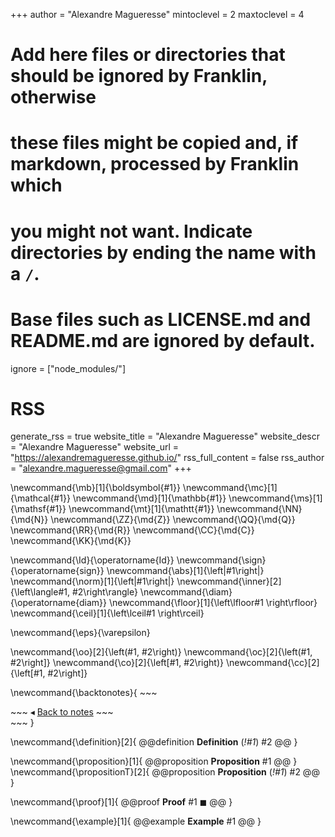 <!--
Global variables
-->
+++
author = "Alexandre Magueresse"
mintoclevel = 2
maxtoclevel = 4

# Add here files or directories that should be ignored by Franklin, otherwise
# these files might be copied and, if markdown, processed by Franklin which
# you might not want. Indicate directories by ending the name with a `/`.
# Base files such as LICENSE.md and README.md are ignored by default.
ignore = ["node_modules/"]

# RSS
generate_rss      = true
website_title     = "Alexandre Magueresse"
website_descr     = "Alexandre Magueresse"
website_url       = "https://alexandremagueresse.github.io/"
rss_full_content  = false
rss_author        = "alexandre.magueresse@gmail.com"
+++

<!--
Global latex commands
-->
\newcommand{\mb}[1]{\boldsymbol{#1}}
\newcommand{\mc}[1]{\mathcal{#1}}
\newcommand{\md}[1]{\mathbb{#1}}
\newcommand{\ms}[1]{\mathsf{#1}}
\newcommand{\mt}[1]{\mathtt{#1}}
\newcommand{\NN}{\md{N}}
\newcommand{\ZZ}{\md{Z}}
\newcommand{\QQ}{\md{Q}}
\newcommand{\RR}{\md{R}}
\newcommand{\CC}{\md{C}}
\newcommand{\KK}{\md{K}}

\newcommand{\Id}{\operatorname{Id}}
\newcommand{\sign}{\operatorname{sign}}
\newcommand{\abs}[1]{\left|#1\right|}
\newcommand{\norm}[1]{\left\|#1\right\|}
\newcommand{\inner}[2]{\left\langle#1, #2\right\rangle}
\newcommand{\diam}{\operatorname{diam}}
\newcommand{\floor}[1]{\left\lfloor#1 \right\rfloor}
\newcommand{\ceil}[1]{\left\lceil#1 \right\rceil}

\newcommand{\eps}{\varepsilon}

\newcommand{\oo}[2]{\left(#1, #2\right)}
\newcommand{\oc}[2]{\left(#1, #2\right]}
\newcommand{\co}[2]{\left[#1, #2\right)}
\newcommand{\cc}[2]{\left[#1, #2\right]}

\newcommand{\backtonotes}{
    ~~~
    <div class="backtonote">
    ~~~
    $\blacktriangleleft$ [Back to notes](/notes)
    ~~~
    </div>
    ~~~
}

\newcommand{\definition}[2]{
  @@definition
  **Definition** (_!#1_)
  #2
  @@
}

\newcommand{\proposition}[1]{
  @@proposition
  **Proposition**
  #1
  @@
}
\newcommand{\propositionT}[2]{
  @@proposition
  **Proposition** (_!#1_)
  #2
  @@
}

\newcommand{\proof}[1]{
  @@proof
  **Proof**
  #1 $\blacksquare$
  @@
}

\newcommand{\example}[1]{
  @@example
  **Example**
  #1
  @@
}

